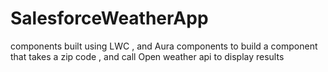# SalesforceWeatherApp
components built using LWC , and Aura components to build a component that takes a zip code , and call Open weather api to display results 
